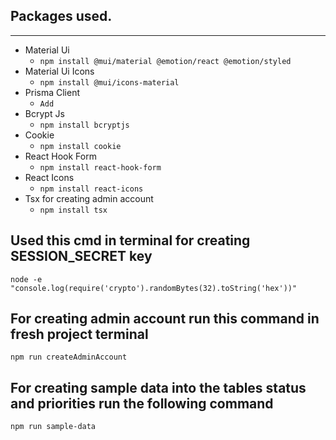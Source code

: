 ## Packages used.

---
- Material Ui
  - ```npm install @mui/material @emotion/react @emotion/styled```
- Material Ui Icons
  - ```npm install @mui/icons-material```
- Prisma Client
  - ```Add ```
- Bcrypt Js
  - ```npm install bcryptjs```
- Cookie
  - ```npm install cookie```
- React Hook Form
  - ```npm install react-hook-form```
- React Icons
  - ```npm install react-icons```
- Tsx for creating admin account
  - ```npm install tsx```
## Used this cmd in terminal for creating SESSION_SECRET key

```
node -e "console.log(require('crypto').randomBytes(32).toString('hex'))"
```

## For creating admin account run this command in fresh project terminal
```
npm run createAdminAccount
```

## For creating sample data into the tables status and priorities run the following command

```
npm run sample-data
```
